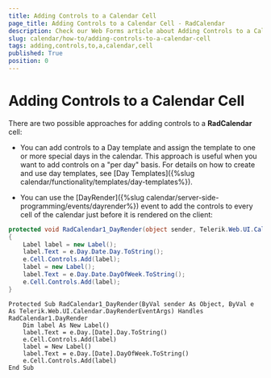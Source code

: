 ```yaml
---
title: Adding Controls to a Calendar Cell
page_title: Adding Controls to a Calendar Cell - RadCalendar
description: Check our Web Forms article about Adding Controls to a Calendar Cell.
slug: calendar/how-to/adding-controls-to-a-calendar-cell
tags: adding,controls,to,a,calendar,cell
published: True
position: 0
---
```


# Adding Controls to a Calendar Cell



There are two possible approaches for adding controls to a **RadCalendar** cell:

* You can add controls to a Day template and assign the template to one or more special days in the calendar. This approach is useful when you want to add controls on a "per day" basis. For details on how to create and use day templates, see [Day Templates]({%slug calendar/functionality/templates/day-templates%}).

* You can use the [DayRender]({%slug calendar/server-side-programming/events/dayrender%}) event to add the controls to every cell of the calendar just before it is rendered on the client:



````C#
protected void RadCalendar1_DayRender(object sender, Telerik.Web.UI.Calendar.DayRenderEventArgs e) 
{ 
    Label label = new Label();
    label.Text = e.Day.Date.Day.ToString();
    e.Cell.Controls.Add(label);
    label = new Label();
    label.Text = e.Day.Date.DayOfWeek.ToString();
    e.Cell.Controls.Add(label); 
}
````
````VB.NET
Protected Sub RadCalendar1_DayRender(ByVal sender As Object, ByVal e As Telerik.Web.UI.Calendar.DayRenderEventArgs) Handles RadCalendar1.DayRender
    Dim label As New Label()
    label.Text = e.Day.[Date].Day.ToString()
    e.Cell.Controls.Add(label)
    label = New Label()
    label.Text = e.Day.[Date].DayOfWeek.ToString()
    e.Cell.Controls.Add(label)
End Sub
````

